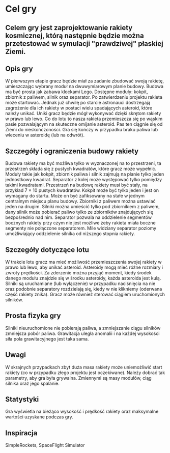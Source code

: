 # Cel gry 
Celem gry jest zaprojektowanie rakiety kosmicznej, którą następnie będzie można przetestować w symulacji "prawdziwej" płaskiej Ziemi. 
--- 
## Opis gry 
W pierwszym etapie gracz będzie miał za zadanie zbudować swoją rakietę, umieszczając wybrany moduł na dwuwymiarowym planie budowy. Budowa ma być prosta jak zabawa klockami Lego. Dostępne moduły: kokpit, zbiornik z paliwem, silnik oraz separator. Po zatwierdzeniu projektu rakieta może startować. Jednak już chwilę po starcie astronauci dostrzegają zagrożenie dla ich rakiety w postaci wielu spadających asteroid, które należy unikać. Uniki gracz będzie mógł wykonywać dzięki skrętom rakiety w prawo lub lewo. Co do lotu to nasza rakieta przemieszcza się po wąskim pasie pozwalającym na skuteczne omijanie asteroid. Pas ten ciągnie się od Ziemi do nieskończoności. Gra się kończy w przypadku braku paliwa lub wleceniu w asteroidę (lub na odwrót). 
## Szczegóły i ograniczenia budowy rakiety 
Budowa rakiety ma być możliwa tylko w wyznaczonej na to przestrzeni, ta przestrzeń składa się z pustych kwadratów, które gracz może wypełnić. Moduły takie jak kokpit, zbiornik paliwa i silnik zajmują na planie tylko jeden jednostkowy kwadrat. Separator z kolej może występować tylko pomiędzy takimi kwadratami. Przestrzeń na budowę rakiety musi być stały, na przykład 7 × 10 pustych kwadratów. Kokpit może być tylko jeden i jest on wymagany do startu. Może on być zafiksowany na stałe w jednym centralnym miejscu planu budowy. Zbiorniki z paliwem można ustawiać jeden na drugim. Silniki można umieścić tylko pod zbiornikiem z paliwem, dany silnik może pobierać paliwo tylko ze zbiorników znajdujących się bezpośrednio nad nim. Separator pozwala na oddzielenie segmentów bocznych rakiety przy czym nie jest możliwe żeby rakieta miała boczne segmenty nie połączone separatorem. Mile widziany separator poziomy umożliwiający oddzielenie silnika od niższego stopnia rakiety. 
## Szczegóły dotyczące lotu 
W trakcie lotu gracz ma mieć możliwość przemieszczenia swojej rakiety w prawo lub lewo, aby unikać asteroid. Asteroidy mogą mieć różne rozmiary i zwroty prędkości. Za zderzenie można przyjąć moment, kiedy środek danego modułu znajdzie się w środku asteroidy, każda asteroida jest kulą. Silniki są uruchamiane (lub wyłączenie) w przypadku naciśnięcia na nie oraz podobnie separatory rozdzielają się, kiedy w nie klikniemy (oderwana część rakiety znika). Gracz może również sterować ciągiem uruchomionych silników. 
## Prosta fizyka gry 
Silniki nieuruchomione nie pobierają paliwa, a zmniejszanie ciągu silników zmniejsza pobór paliwa. Grawitacja uległa anomalii i na każdej wysokości siła pola grawitacyjnego jest taka sama. 
## Uwagi 
W skrajnych przypadkach zbyt duża masa rakiety może uniemożliwić start rakiety (co w przypadku złego projektu jest oczekiwane). Należy dobrać tak parametry, aby gra była grywalna. Zmiennymi są masy modułów, ciąg silnika oraz jego spalanie. 
## Statystyki 
Gra wyświetla na bieżąco wysokość i prędkość rakiety oraz maksymalne wartości uzyskane podczas gry. 
## Inspiracja 
SimpleRockets, SpaceFlight Simulator
